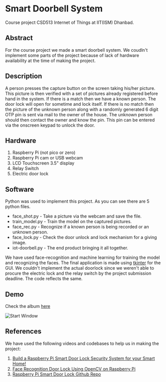 # Smart Doorbell System
Course project CSD513 Internet of Things at IIT(ISM) Dhanbad.

## Abstract
For the course project we made a smart doorbell system. We coudln't implement some parts of the project because of lack of hardware availability at the time of making the project.

## Description
A person presses the capture button on the screen taking his/her picture. This picture is then verified with a set of pictures already registered before hand in the system. If there is a match then we have a known person. The door lock will open for sometime and lock itself. If there is no match then the picture of the unknown person along with a randomly generated 6 digit OTP pin is sent via mail to the owner of the house. The unknown person should then contact the owner and know the pin. This pin can be entered via the onscreen keypad to unlock the door.

## Hardware
1. Raspberry Pi (not pico or zero)
2. Raspberry Pi cam or USB webcam
3. LCD Touchscreen 3.5" display
4. Relay Switch
5. Electric door lock

## Software
Python was used to implement this project. As you can see there are 5 python files.
- face_shot.py - Take a picture via the webcam and save the file.
- train_model.py - Train the model on the captured pictures.
- face_rec.py - Recognize if a known person is being recorded or an unknown person.
- face_lock.py - Check the door unlock and lock mechanism for a giving image.
- iot-doorbell.py - The end product bringing it all together.

We have used face-recognition and machine learning for training the model and recognizing the faces. The final application is made using [tkinter](https://docs.python.org/3/library/tkinter.html) for the GUI. We couldn't implement the actual doorlock since we weren't able to procure the electric lock and the relay switch by the project submission deadline. The code reflects the same.

## Demo
Check the album [here](https://imgur.com/a/zrpfHfP)

![Start Window](https://imgur.com/bf4atLB.jpeg)

## References
We have used the following videos and codebases to help us in making the project:
1. [Build a Raspberry Pi Smart Door Lock Security System for your Smart Home!](https://www.youtube.com/watch?v=TX_WQMYc0SU&list=LL&index=23&t=480s)
2. [Face Recognition Door Lock Using OpenCV on Raspberry Pi](https://www.youtube.com/watch?v=BmzRB2z45a8&list=LL&index=20&t=1s)
3. [Raspberry Pi Smart Door Lock Github Repo](https://github.com/paulfp/Three-Factor-Security-Door)